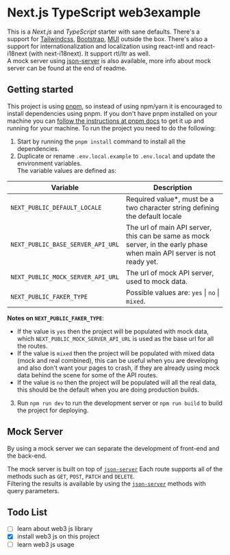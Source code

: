 # Next.js TypeScript web3example

This is a _Next.js_ and _TypeScript_ starter with sane defaults. There's a support for [Tailwindcss](https://github.com/tailwindlabs/tailwindcss), [Bootstrap](https://github.com/twbs/bootstrap), [MUI](https://github.com/mui/material-ui) outside the box. There's also a support for internationalization and localization using react-intl and react-i18next (with next-i18next). It support rtl/ltr as well.  
A mock server using [json-server](https://github.com/typicode/json-server) is also available, more info about mock server can be found at the end of readme.

## Getting started

This project is using [pnpm](https://pnpm.io/), so instead of using npm/yarn it is encouraged to install dependencies using pnpm. If you don't have pnpm installed on your machine you can [follow the instructions at pnpm docs](https://pnpm.io/installation) to get it up and running for your machine. To run the project you need to do the following:

1. Start by running the `pnpm install` command to install all the dependencies.
2. Duplicate or rename `.env.local.example` to `.env.local` and update the environment variables.  
   The variable values are defined as:

| Variable                          | Description                                                                                                            |
| --------------------------------- | ---------------------------------------------------------------------------------------------------------------------- |
| `NEXT_PUBLIC_DEFAULT_LOCALE`      | Required value\*, must be a two character string defining the default locale                                           |
| `NEXT_PUBLIC_BASE_SERVER_API_URL` | The url of main API server, this can be same as mock server, in the early phase when main API server is not ready yet. |
| `NEXT_PUBLIC_MOCK_SERVER_API_URL` | The url of mock API server, used to mock data.                                                                         |
| `NEXT_PUBLIC_FAKER_TYPE`          | Possible values are: `yes` \| `no` \| `mixed`.                                                                         |

**Notes on `NEXT_PUBLIC_FAKER_TYPE`**:

-   If the value is `yes` then the project will be populated with mock data, which `NEXT_PUBLIC_MOCK_SERVER_API_URL` is used as the base url for all the routes.
-   If the value is `mixed` then the project will be populated with mixed data (mock and real combined), this can be useful when you are developing and also don't want your pages to crash, if they are already using mock data behind the scene for some of the API routes.
-   If the value is `no` then the project will be populated will all the real data, this should be the default when you are doing production builds.

3. Run `npm run dev` to run the development server or `npm run build` to build the project for deploying.

## Mock Server

By using a mock server we can separate the development of front-end and the back-end.

The mock server is built on top of [`json-server`](https://github.com/typicode/json-server)
Each route supports all of the methods such as `GET`, `POST`, `PATCH` and `DELETE`.  
Filtering the results is available by using the [`json-server`](https://github.com/typicode/json-server) methods with query parameters.

## Todo List

-   [ ] learn about web3 js library
-   [x] install web3 js on this project
-   [ ] learn web3 js usage
